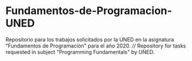 # Fundamentos-de-Programacion-UNED
Repositorio para los trabajos solicitados por la UNED en la asignatura "Fundamentos de Programación" para el año 2020.  // Repository for tasks requested in subject "Programming Fundamentals" by UNED.
